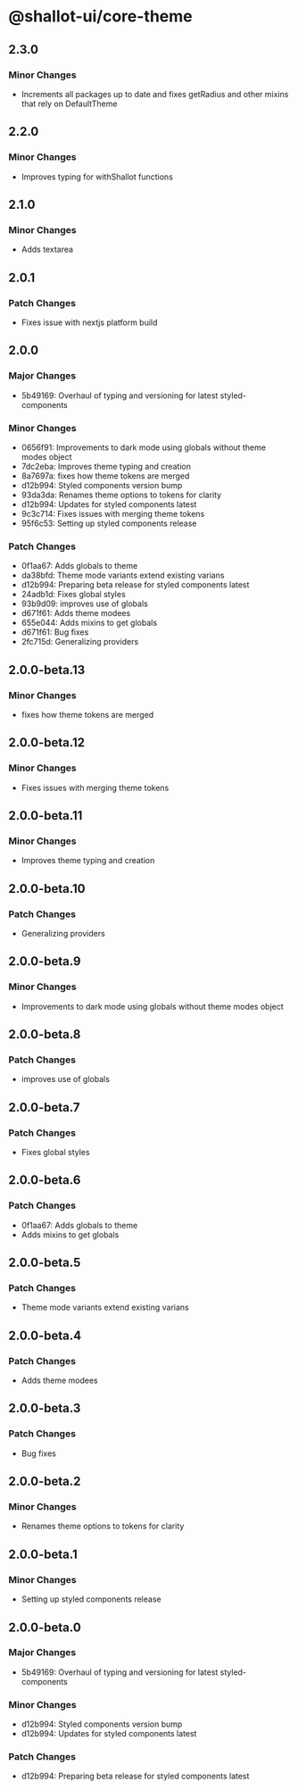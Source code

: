 # @shallot-ui/core-theme

## 2.3.0

### Minor Changes

- Increments all packages up to date and fixes getRadius and other mixins that rely on DefaultTheme

## 2.2.0

### Minor Changes

- Improves typing for withShallot functions

## 2.1.0

### Minor Changes

- Adds textarea

## 2.0.1

### Patch Changes

- Fixes issue with nextjs platform build

## 2.0.0

### Major Changes

- 5b49169: Overhaul of typing and versioning for latest styled-components

### Minor Changes

- 0656f91: Improvements to dark mode using globals without theme modes object
- 7dc2eba: Improves theme typing and creation
- 8a7697a: fixes how theme tokens are merged
- d12b994: Styled components version bump
- 93da3da: Renames theme options to tokens for clarity
- d12b994: Updates for styled components latest
- 9c3c714: Fixes issues with merging theme tokens
- 95f6c53: Setting up styled components release

### Patch Changes

- 0f1aa67: Adds globals to theme
- da38bfd: Theme mode variants extend existing varians
- d12b994: Preparing beta release for styled components latest
- 24adb1d: Fixes global styles
- 93b9d09: improves use of globals
- d671f61: Adds theme modees
- 655e044: Adds mixins to get globals
- d671f61: Bug fixes
- 2fc715d: Generalizing providers

## 2.0.0-beta.13

### Minor Changes

- fixes how theme tokens are merged

## 2.0.0-beta.12

### Minor Changes

- Fixes issues with merging theme tokens

## 2.0.0-beta.11

### Minor Changes

- Improves theme typing and creation

## 2.0.0-beta.10

### Patch Changes

- Generalizing providers

## 2.0.0-beta.9

### Minor Changes

- Improvements to dark mode using globals without theme modes object

## 2.0.0-beta.8

### Patch Changes

- improves use of globals

## 2.0.0-beta.7

### Patch Changes

- Fixes global styles

## 2.0.0-beta.6

### Patch Changes

- 0f1aa67: Adds globals to theme
- Adds mixins to get globals

## 2.0.0-beta.5

### Patch Changes

- Theme mode variants extend existing varians

## 2.0.0-beta.4

### Patch Changes

- Adds theme modees

## 2.0.0-beta.3

### Patch Changes

- Bug fixes

## 2.0.0-beta.2

### Minor Changes

- Renames theme options to tokens for clarity

## 2.0.0-beta.1

### Minor Changes

- Setting up styled components release

## 2.0.0-beta.0

### Major Changes

- 5b49169: Overhaul of typing and versioning for latest styled-components

### Minor Changes

- d12b994: Styled components version bump
- d12b994: Updates for styled components latest

### Patch Changes

- d12b994: Preparing beta release for styled components latest
